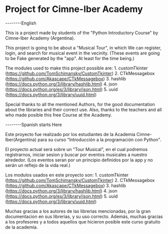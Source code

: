 # Project for Cimne-Iber Academy

--------English

This is a project made by students of the "Python Introductory Course" by Cimne-Iber Academy (Argentina).

This project is going to be about a "Musical Tour", in which We can register, login, and search for musical event in the vecinity. (These events
are going to be Fake generated by the "app". At least for the time being.)

The modules used to make this project possible are:
        1. customTkinter (https://github.com/TomSchimansky/CustomTkinter)
        2. CTkMessagebox (https://github.com/Akascape/CTkMessagebox)
        3. hashlib (https://docs.python.org/3/library/hashlib.html)
        4. json (https://docs.python.org/es/3/library/json.html)
        5. uuid (https://docs.python.org/3/library/uuid.html)

Special thanks to all the mentioned Authors, for the good documentation about the libraries and their correct use. Also, thanks to the
teachers and all who made posible this free Course at the Academy.

--------Spanish starts Here

Este proyecto fue realizado por los estudiantes de la Academia Cimne-Iber(Argentina) para su curso "Introducción a la programación con Python".

El proyecto actual será sobre un "Tour Musical", en el cual podremos registrarnos, iniciar sesion y buscar por eventos musicales a nuestro alrededor. (Los eventos seran por un principio definidos por la app y no serán un reflejo de la vida real.)


Los modulos usados en este proyecto son:
        1. customTkinter (https://github.com/TomSchimansky/CustomTkinter)
        2. CTkMessagebox (https://github.com/Akascape/CTkMessagebox)
        3. hashlib (https://docs.python.org/3/library/hashlib.html)
        4. json (https://docs.python.org/es/3/library/json.html)
        5. uuid (https://docs.python.org/3/library/uuid.html)

Muchas gracias a los autores de las librerias mencionadas, por la gran documentacion en sus librerias, y su uso correcto. Además, muchas gracias a los profesores y a todos aquellos que hicieron posible este curso gratuito de la academia.

